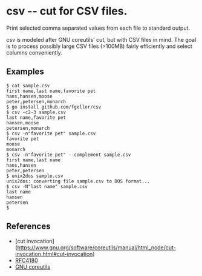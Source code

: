 csv -- cut for CSV files.
========================

Print selected comma separated values from each file to standard output.

csv is modeled after GNU coreutils' cut, but with CSV files in mind. The goal is
to process possibly large CSV files (>100MB) fairly efficiently and select
columns conveniently.

Examples
--------

    $ cat sample.csv
    first name,last name,favorite pet
    hans,hansen,moose
    peter,petersen,monarch
    $ go install github.com/fgeller/csv
    $ csv -c2-3 sample.csv
    last name,favorite pet
    hansen,moose
    petersen,monarch
    $ csv -n"favorite pet" sample.csv
    favorite pet
    moose
    monarch
    $ csv -n"favorite pet" --complement sample.csv
    first name,last name
    hans,hansen
    peter,petersen
    $ unix2dos sample.csv
    unix2dos: converting file sample.csv to DOS format...
    $ csv -N"last name" sample.csv 
    last name
    hansen
    petersen
    $ 


References
----------

* [cut invocation] (https://www.gnu.org/software/coreutils/manual/html_node/cut-invocation.html#cut-invocation)
* [RFC4180](https://www.rfc-editor.org/rfc/rfc4180.txt)
* [GNU coreutils](http://www.gnu.org/software/coreutils/)

